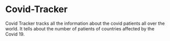 # Covid-Tracker
Covid Tracker tracks all the information about the covid patients all over the world. It tells about the number of patients of countries affected by the Covid 19.
